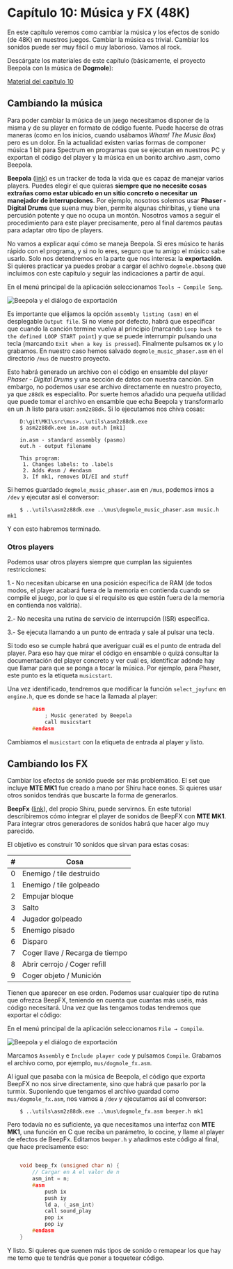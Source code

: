 # Capítulo 10: Música y FX (48K)

En este capítulo veremos como cambiar la música y los efectos de sonido (de 48K) en nuestros juegos. Cambiar la música es trivial. Cambiar los sonidos puede ser muy fácil o muy laborioso. Vamos al rock.

Descárgate los materiales de este capítulo (básicamente, el proyecto Beepola con la música de **Dogmole**):

[Material del capítulo 10](https://raw.githubusercontent.com/mojontwins/MK1/master/docs/wiki-zip/churreratut-capitulo10.zip)

## Cambiando la música

Para poder cambiar la música de un juego necesitamos disponer de la misma y de su player en formato de código fuente. Puede hacerse de otras maneras (como en los inicios, cuando usábamos *Wham! The Music Box*) pero es un dolor. En la actualidad existen varias formas de componer música 1 bit para Spectrum en programas que se ejecutan en nuestros PC y exportan el código del player y la música en un bonito archivo .asm, como Beepola. 

**Beepola** ([link](http://freestuff.grok.co.uk/Beepola/)) es un tracker de toda la vida que es capaz de manejar varios players. Puedes elegir el que quieras **siempre que no necesite cosas extrañas como estar ubicado en un sitio concreto o necesitar un manejador de interrupciones**. Por ejemplo, nosotros solemos usar **Phaser - Digital Drums** que suena muy bien, permite algunas chiribitas, y tiene una percusión potente y que no ocupa un montón. Nosotros vamos a seguir el procedimiento para este player precisamente, pero al final daremos pautas para adaptar otro tipo de players.

No vamos a explicar aquí cómo se maneja Beepola. Si eres músico te harás rápido con el programa, y si no lo eres, seguro que tu amigo el músico sabe usarlo. Solo nos detendremos en la parte que nos interesa: la **exportación**. Si quieres practicar ya puedes probar a cargar el achivo `dogmole.bbsong` que incluimos con este capítulo y seguir las indicaciones a partir de aquí.

En el menú principal de la aplicación seleccionamos `Tools → Compile Song`.

![Beepola y el diálogo de exportación](https://raw.githubusercontent.com/mojontwins/MK1/master/docs/wiki-img/10_beepola_export.png)

Es importante que elijamos la opción `assembly listing (asm)` en el desplegable `Output file`. Si no viene por defecto, habrá que especificar que cuando la canción termine vuelva al principio (marcando `Loop back to the defined LOOP START point`) y que se puede interrumpir pulsando una tecla (marcando `Exit when a key is pressed`). Finalmente pulsamos `OK` y lo grabamos. En nuestro caso hemos salvado `dogmole_music_phaser.asm` en el directorio `/mus` de nuestro proyecto.

Esto habrá generado un archivo con el código en ensamble del player *Phaser - Digital Drums* y una sección de datos con nuestra canción. Sin embargo, no podemos usar ese archivo directamente en nuestro proyecto, ya que `z88dk` es especialito. Por suerte hemos añadido una pequeña utilidad que puede tomar el archivo en ensamble que echa Beepola y transformarlo en un .h listo para usar: `asm2z88dk`. Si lo ejecutamos nos chiva cosas:

```
	D:\git\MK1\src\mus>..\utils\asm2z88dk.exe
	$ asm2z88dk.exe in.asm out.h [mk1]

	in.asm - standard assembly (pasmo)
	out.h - output filename

	This program:
	 1. Changes labels: to .labels
	 2. Adds #asm / #endasm
	 3. If mk1, removes DI/EI and stuff
```

Si hemos guardado `dogmole_music_phaser.asm` en `/mus`, podemos irnos a `/dev` y ejecutar así el conversor:

```
	$ ..\utils\asm2z88dk.exe ..\mus\dogmole_music_phaser.asm music.h mk1
```

Y con esto habremos terminado. 

### Otros players

Podemos usar otros players siempre que cumplan las siguientes restricciones:

1.- No necesitan ubicarse en una posición específica de RAM (de todos modos, el player acabará fuera de la memoria en contienda cuando se compile el juego, por lo que si el requisito es que estén fuera de la memoria en contienda nos valdría).

2.- No necesita una rutina de servicio de interrupción (ISR) específica.

3.- Se ejecuta llamando a un punto de entrada y sale al pulsar una tecla.

Si todo eso se cumple habrá que averiguar cuál es el punto de entrada del player. Para eso hay que mirar el código en ensamble o quizá consultar la documentación del player concreto y ver cuál es, identificar adónde hay que llamar para que se ponga a tocar la música. Por ejemplo, para Phaser, este punto es la etiqueta `musicstart`.

Una vez identificado, tendremos que modificar la función `select_joyfunc` en `engine.h`, que es donde se hace la llamada al player:

```c
		#asm
			; Music generated by Beepola
			call musicstart
		#endasm
```

Cambiamos el `musicstart` con la etiqueta de entrada al player y listo.

## Cambiando los FX

Cambiar los efectos de sonido puede ser más problemático. El set que incluye **MTE MK1** fue creado a mano por Shiru hace eones. Si quieres usar otros sonidos tendrás que buscarte la forma de generarlos.

**BeepFx** ([link](https://shiru.untergrund.net/software.shtml)), del propio Shiru, puede servirnos. En este tutorial describiremos cómo integrar el player de sonidos de BeepFX con **MTE MK1**. Para integrar otros generadores de sonidos habrá que hacer algo muy parecido.

El objetivo es construir 10 sonidos que sirvan para estas cosas:

|#|Cosa
|---|---
|0|Enemigo / tile destruido
|1|Enemigo / tile golpeado
|2|Empujar bloque
|3|Salto
|4|Jugador golpeado
|5|Enemigo pisado
|6|Disparo
|7|Coger llave / Recarga de tiempo
|8|Abrir cerrojo / Coger refill
|9|Coger objeto / Munición

Tienen que aparecer en ese orden. Podemos usar cualquier tipo de rutina que ofrezca BeepFX, teniendo en cuenta que cuantas más uséis, más código necesitará. Una vez que las tengamos todas tendremos que exportar el código:

En el menú principal de la aplicación seleccionamos `File → Compile`.

![Beepola y el diálogo de exportación](https://raw.githubusercontent.com/mojontwins/MK1/master/docs/wiki-img/10_beepfx_export.png)

Marcamos `Assembly` e `Include player code` y pulsamos `Compile`. Grabamos el archivo como, por ejemplo, `mus/dogmole_fx.asm`.

Al igual que pasaba con la música de Beepola, el código que exporta BeepFX no nos sirve directamente, sino que habrá que pasarlo por la turmix. Suponiendo que tengamos el archivo guardad como `mus/dogmole_fx.asm`, nos vamos a `/dev` y ejecutamos así el conversor:

```
	$ ..\utils\asm2z88dk.exe ..\mus\dogmole_fx.asm beeper.h mk1
```

Pero todavía no es suficiente, ya que necesitamos una interfaz con **MTE MK1**, una función en C que reciba un parámetro, lo cocine, y llame al player de efectos de BeepFx. Editamos `beeper.h` y añadimos este código al final, que hace precisamente eso:

```c

	void beep_fx (unsigned char n) {
		// Cargar en A el valor de n
		asm_int = n;
		#asm
			push ix
			push iy
			ld a, (_asm_int)
			call sound_play
			pop ix
			pop iy
		#endasm
	}
```

Y listo. Si quieres que suenen más tipos de sonido o remapear los que hay me temo que te tendrás que poner a toquetear código.
